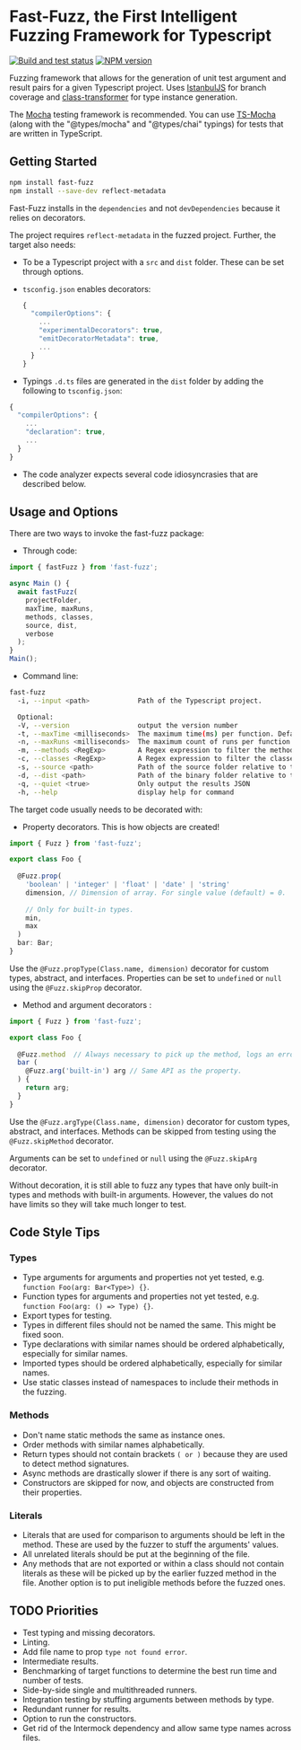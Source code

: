 # Fast-Fuzz, the First Intelligent Fuzzing Framework for Typescript

[![Build and test status](https://github.com/WeWatchWall/fast-fuzz/workflows/Build%20and%20test/badge.svg)](https://github.com/WeWatchWall/fast-fuzz/actions?query=workflow%3A%22Build+and+test%22)
[![NPM version](https://img.shields.io/npm/v/fast-fuzz.svg)](https://www.npmjs.com/package/fast-fuzz)

Fuzzing framework that allows for the generation of unit test argument and result pairs for a given Typescript project. Uses [IstanbulJS](https://github.com/istanbuljs/istanbuljs) for branch coverage and [class-transformer](https://github.com/typestack/class-transformer) for type instance generation.

The [Mocha](https://mochajs.org/) testing framework is recommended. You can use [TS-Mocha](https://www.npmjs.com/package/ts-mocha) (along with the "@types/mocha" and "@types/chai" typings) for tests that are written in TypeScript.

## Getting Started

```bash
npm install fast-fuzz
npm install --save-dev reflect-metadata
```

Fast-Fuzz installs in the ```dependencies``` and not ```devDependencies``` because it relies on decorators.

The project requires ```reflect-metadata``` in the fuzzed project. Further, the target also needs:

- To be a Typescript project with a ```src``` and ```dist``` folder. These can be set through options.
- ```tsconfig.json``` enables decorators:
  
  ```typescript
  {
    "compilerOptions": {
      ...
      "experimentalDecorators": true,
      "emitDecoratorMetadata": true,
      ...
    }
  }
  ```

- Typings ```.d.ts``` files are generated in the ```dist``` folder by adding the following to ```tsconfig.json```:

```typescript
{
  "compilerOptions": {
    ...
    "declaration": true, 
    ...
  }
}
```

- The code analyzer expects several code idiosyncrasies that are described below.

## Usage and Options

There are two ways to invoke the fast-fuzz package:

- Through code:

```typescript
import { fastFuzz } from 'fast-fuzz';

async Main () {
  await fastFuzz(
    projectFolder,
    maxTime, maxRuns,
    methods, classes,
    source, dist,
    verbose
  );
}
Main();
```

- Command line:

```bash
fast-fuzz
  -i, --input <path>            Path of the Typescript project.

  Optional:
  -V, --version                 output the version number
  -t, --maxTime <milliseconds>  The maximum time(ms) per function. Default = 10s.
  -n, --maxRuns <milliseconds>  The maximum count of runs per function. Default = 100e3.
  -m, --methods <RegExp>        A Regex expression to filter the methods to test.
  -c, --classes <RegExp>        A Regex expression to filter the classes to test.
  -s, --source <path>           Path of the source folder relative to the project.
  -d, --dist <path>             Path of the binary folder relative to the project.
  -q, --quiet <true>            Only output the results JSON
  -h, --help                    display help for command
```

The target code usually needs to be decorated with:

- Property decorators. This is how objects are created!

```typescript
import { Fuzz } from 'fast-fuzz';

export class Foo {
  
  @Fuzz.prop(
    'boolean' | 'integer' | 'float' | 'date' | 'string'
    dimension, // Dimension of array. For single value (default) = 0.
    
    // Only for built-in types.
    min,
    max
  )
  bar: Bar;
}
```

Use the ```@Fuzz.propType(Class.name, dimension)``` decorator for custom types, abstract, and interfaces.
Properties can be set to ```undefined``` or ```null``` using the ```@Fuzz.skipProp``` decorator.

- Method and argument decorators :

```typescript
import { Fuzz } from 'fast-fuzz';

export class Foo {
  
  @Fuzz.method  // Always necessary to pick up the method, logs an error if it's missing.
  bar (
    @Fuzz.arg('built-in') arg // Same API as the property.
  ) {
    return arg;
  }
}
```

Use the ```@Fuzz.argType(Class.name, dimension)``` decorator for custom types, abstract, and interfaces.
Methods can be skipped from testing using the ```@Fuzz.skipMethod``` decorator.

Arguments can be set to ```undefined``` or ```null``` using the ```@Fuzz.skipArg``` decorator.

Without decoration, it is still able to fuzz any types that have only built-in types and methods with built-in arguments.
However, the values do not have limits so they will take much longer to test.

## Code Style Tips

### Types

- Type arguments for arguments and properties not yet tested, e.g. ```function Foo(arg: Bar<Type>) {}```.
- Function types for arguments and properties not yet tested, e.g. ```function Foo(arg: () => Type) {}```.
- Export types for testing.
- Types in different files should not be named the same. This might be fixed soon.
- Type declarations with similar names should be ordered alphabetically, especially for similar names.
- Imported types should be ordered alphabetically, especially for similar names.
- Use static classes instead of namespaces to include their methods in the fuzzing.

### Methods

- Don't name static methods the same as instance ones.
- Order methods with similar names alphabetically.
- Return types should not contain brackets ```( or )``` because they are used to detect method signatures.
- Async methods are drastically slower if there is any sort of waiting.
- Constructors are skipped for now, and objects are constructed from their properties.

### Literals

- Literals that are used for comparison to arguments should be left in the method. These are used by the fuzzer to stuff the arguments' values.
- All unrelated literals should be put at the beginning of the file.
- Any methods that are not exported or within a class should not contain literals as these will be picked up by the earlier fuzzed method in the file. Another option is to put ineligible methods before the fuzzed ones.

## TODO Priorities

- Test typing and missing decorators.
- Linting.
- Add file name to prop ```type not found error```.
- Intermediate results.
- Benchmarking of target functions to determine the best run time and number of tests.
- Side-by-side single and multithreaded runners.
- Integration testing by stuffing arguments between methods by type.
- Redundant runner for results.
- Option to run the constructors.
- Get rid of the Intermock dependency and allow same type names across files.
